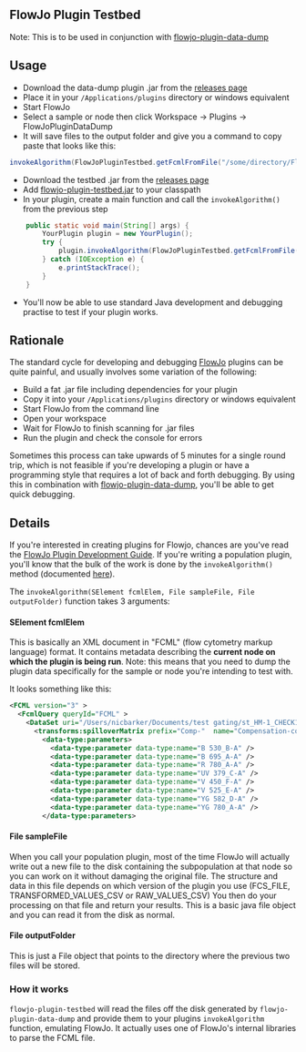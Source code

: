 ## FlowJo Plugin Testbed
Note: This is to be used in conjunction with [flowjo-plugin-data-dump](https://github.com/nicbarker/flowjo-plugin-data-dump)

## Usage
- Download the data-dump plugin .jar from the [releases page](https://github.com/nicbarker/flowjo-plugin-data-dump/releases)
- Place it in your `/Applications/plugins` directory or windows equivalent
- Start FlowJo
- Select a sample or node then click Workspace -> Plugins -> FlowJoPluginDataDump
- It will save files to the output folder and give you a command to copy paste that looks like this:
```Java
invokeAlgorithm(FlowJoPluginTestbed.getFcmlFromFile("/some/directory/FlowJo Plugin Data Dump/fcmlQueryElement.xml"), FlowJoPluginTestbed.createFileObject("/some/directory/FlowJo Plugin Data Dump/st_HM-1_CHECK192_001..ExtNode.csv"), FlowJoPluginTestbed.createFileObject("/some/directory/FlowJo Plugin Data Dump"));
```
- Download the testbed .jar from the [releases page](https://github.com/nicbarker/flowjo-plugin-testbed/releases)
- Add [flowjo-plugin-testbed.jar](https://github.com/nicbarker/flowjo-plugin-testbed) to your classpath
- In your plugin, create a main function and call the `invokeAlgorithm()` from the previous step
```Java
    public static void main(String[] args) {
        YourPlugin plugin = new YourPlugin();
        try {
            plugin.invokeAlgorithm(FlowJoPluginTestbed.getFcmlFromFile("/some/directory/FlowJo Plugin Data Dump/fcmlQueryElement.xml"), FlowJoPluginTestbed.createFileObject("/some/directory/FlowJo Plugin Data Dump/st_HM-1_CHECK192_001..ExtNode.csv"), FlowJoPluginTestbed.createFileObject("/some/directory/FlowJo Plugin Data Dump"));
        } catch (IOException e) {
            e.printStackTrace();
        }
    }
```

- You'll now be able to use standard Java development and debugging practise to test if your plugin works.


## Rationale
The standard cycle for developing and debugging [FlowJo](https://www.flowjo.com/) plugins can be quite painful, and usually involves some variation of the following:

- Build a fat .jar file including dependencies for your plugin
- Copy it into your `/Applications/plugins` directory or windows equivalent
- Start FlowJo from the command line
- Open your workspace
- Wait for FlowJo to finish scanning for .jar files
- Run the plugin and check the console for errors

Sometimes this process can take upwards of 5 minutes for a single round trip, which is not feasible if you're developing a plugin or have a programming style that requires a lot of back and forth debugging. By using this in combination with [flowjo-plugin-data-dump](https://github.com/nicbarker/flowjo-plugin-data-dump), you'll be able to get quick debugging.

## Details
If you're interested in creating plugins for Flowjo, chances are you've read the [FlowJo Plugin Development Guide](https://flowjollc.gitbooks.io/flowjo-plugin-developers-guide/content/).
If you're writing a population plugin, you'll know that the bulk of the work is done by the `invokeAlgorithm()` method (documented [here](https://flowjollc.gitbooks.io/flowjo-plugin-developers-guide/content/calculation_methods.html)).

The `invokeAlgorithm(SElement fcmlElem, File sampleFile, File outputFolder)` function takes 3 arguments:

#### SElement fcmlElem
This is basically an XML document in "FCML" (flow cytometry markup language) format. It contains metadata describing the __current node on which the plugin is being run__. Note: this means that you need to dump the plugin data specifically for the sample or node you're intending to test with.

It looks something like this:
```xml
<FCML version="3" >
  <FcmlQuery queryId="FCML" >
    <DataSet uri="/Users/nicbarker/Documents/test gating/st_HM-1_CHECK192_001.fcs" >
      <transforms:spilloverMatrix prefix="Comp-"  name="Compensation-copy"  editable="1"  color="#00ccff"  version="FlowJo-10.4"  status="FINALIZED"  transforms:id="ce3c3c11-eef9-4505-b2c6-54495cce1ac4"  suffix="" >
        <data-type:parameters>
          <data-type:parameter data-type:name="B 530_B-A" />
          <data-type:parameter data-type:name="B 695_A-A" />
          <data-type:parameter data-type:name="R 780_A-A" />
          <data-type:parameter data-type:name="UV 379_C-A" />
          <data-type:parameter data-type:name="V 450_F-A" />
          <data-type:parameter data-type:name="V 525_E-A" />
          <data-type:parameter data-type:name="YG 582_D-A" />
          <data-type:parameter data-type:name="YG 780_A-A" />
        </data-type:parameters>
```


#### File sampleFile
When you call your population plugin, most of the time FlowJo will actually write out a new file to the disk containing the subpopulation at that node so you can work on it without damaging the original file. The structure and data in this file depends on which version of the plugin you use (FCS_FILE, TRANSFORMED_VALUES_CSV or RAW_VALUES_CSV) You then do your processing on that file and return your results. This is a basic java file object and you can read it from the disk as normal.

#### File outputFolder
This is just a File object that points to the directory where the previous two files will be stored.


### How it works
`flowjo-plugin-testbed` will read the files off the disk generated by `flowjo-plugin-data-dump` and provide them to your plugins `invokeAlgorithm` function, emulating FlowJo. It actually uses one of FlowJo's internal libraries to parse the FCML file.
